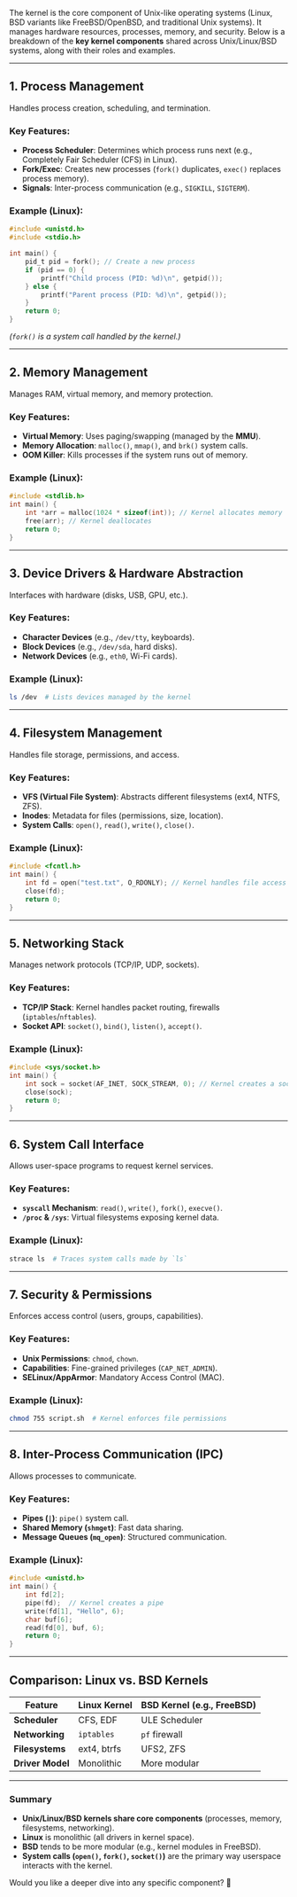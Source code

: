 The kernel is the core component of Unix-like operating systems (Linux, BSD variants like FreeBSD/OpenBSD, and traditional Unix systems). It manages hardware resources, processes, memory, and security. Below is a breakdown of the **key kernel components** shared across Unix/Linux/BSD systems, along with their roles and examples.

---

## **1. Process Management**
Handles process creation, scheduling, and termination.

### **Key Features:**
- **Process Scheduler**: Determines which process runs next (e.g., Completely Fair Scheduler (CFS) in Linux).
- **Fork/Exec**: Creates new processes (`fork()` duplicates, `exec()` replaces process memory).
- **Signals**: Inter-process communication (e.g., `SIGKILL`, `SIGTERM`).

### **Example (Linux):**
```c
#include <unistd.h>
#include <stdio.h>

int main() {
    pid_t pid = fork(); // Create a new process
    if (pid == 0) {
        printf("Child process (PID: %d)\n", getpid());
    } else {
        printf("Parent process (PID: %d)\n", getpid());
    }
    return 0;
}
```
*(`fork()` is a system call handled by the kernel.)*

---

## **2. Memory Management**
Manages RAM, virtual memory, and memory protection.

### **Key Features:**
- **Virtual Memory**: Uses paging/swapping (managed by the **MMU**).
- **Memory Allocation**: `malloc()`, `mmap()`, and `brk()` system calls.
- **OOM Killer**: Kills processes if the system runs out of memory.

### **Example (Linux):**
```c
#include <stdlib.h>
int main() {
    int *arr = malloc(1024 * sizeof(int)); // Kernel allocates memory
    free(arr); // Kernel deallocates
    return 0;
}
```

---

## **3. Device Drivers & Hardware Abstraction**
Interfaces with hardware (disks, USB, GPU, etc.).

### **Key Features:**
- **Character Devices** (e.g., `/dev/tty`, keyboards).
- **Block Devices** (e.g., `/dev/sda`, hard disks).
- **Network Devices** (e.g., `eth0`, Wi-Fi cards).

### **Example (Linux):**
```bash
ls /dev  # Lists devices managed by the kernel
```

---

## **4. Filesystem Management**
Handles file storage, permissions, and access.

### **Key Features:**
- **VFS (Virtual File System)**: Abstracts different filesystems (ext4, NTFS, ZFS).
- **Inodes**: Metadata for files (permissions, size, location).
- **System Calls**: `open()`, `read()`, `write()`, `close()`.

### **Example (Linux):**
```c
#include <fcntl.h>
int main() {
    int fd = open("test.txt", O_RDONLY); // Kernel handles file access
    close(fd);
    return 0;
}
```

---

## **5. Networking Stack**
Manages network protocols (TCP/IP, UDP, sockets).

### **Key Features:**
- **TCP/IP Stack**: Kernel handles packet routing, firewalls (`iptables`/`nftables`).
- **Socket API**: `socket()`, `bind()`, `listen()`, `accept()`.

### **Example (Linux):**
```c
#include <sys/socket.h>
int main() {
    int sock = socket(AF_INET, SOCK_STREAM, 0); // Kernel creates a socket
    close(sock);
    return 0;
}
```

---

## **6. System Call Interface**
Allows user-space programs to request kernel services.

### **Key Features:**
- **`syscall` Mechanism**: `read()`, `write()`, `fork()`, `execve()`.
- **`/proc` & `/sys`**: Virtual filesystems exposing kernel data.

### **Example (Linux):**
```bash
strace ls  # Traces system calls made by `ls`
```

---

## **7. Security & Permissions**
Enforces access control (users, groups, capabilities).

### **Key Features:**
- **Unix Permissions**: `chmod`, `chown`.
- **Capabilities**: Fine-grained privileges (`CAP_NET_ADMIN`).
- **SELinux/AppArmor**: Mandatory Access Control (MAC).

### **Example (Linux):**
```bash
chmod 755 script.sh  # Kernel enforces file permissions
```

---

## **8. Inter-Process Communication (IPC)**
Allows processes to communicate.

### **Key Features:**
- **Pipes (`|`)**: `pipe()` system call.
- **Shared Memory (`shmget`)**: Fast data sharing.
- **Message Queues (`mq_open`)**: Structured communication.

### **Example (Linux):**
```c
#include <unistd.h>
int main() {
    int fd[2];
    pipe(fd);  // Kernel creates a pipe
    write(fd[1], "Hello", 6);
    char buf[6];
    read(fd[0], buf, 6);
    return 0;
}
```

---

## **Comparison: Linux vs. BSD Kernels**
| Feature          | Linux Kernel | BSD Kernel (e.g., FreeBSD) |
|------------------|-------------|------------------|
| **Scheduler**    | CFS, EDF    | ULE Scheduler    |
| **Networking**   | `iptables`  | `pf` firewall    |
| **Filesystems**  | ext4, btrfs | UFS2, ZFS        |
| **Driver Model** | Monolithic  | More modular     |

---

### **Summary**
- **Unix/Linux/BSD kernels share core components** (processes, memory, filesystems, networking).
- **Linux** is monolithic (all drivers in kernel space).
- **BSD** tends to be more modular (e.g., kernel modules in FreeBSD).
- **System calls (`open()`, `fork()`, `socket()`)** are the primary way userspace interacts with the kernel.

Would you like a deeper dive into any specific component? 🚀